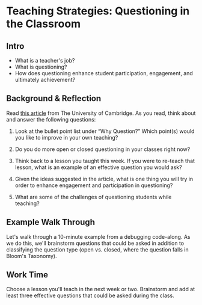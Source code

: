 # Teaching Strategies: Questioning in the Classroom

## Intro

* What is a teacher's job? 
* What is questioning?
* How does questioning enhance student participation, engagement, and ultimately achievement? 

## Background & Reflection

Read [this article](http://oer.educ.cam.ac.uk/wiki/Teaching_Approaches/Questioning) from The University of Cambridge. As you read, think about and answer the following questions:

1) Look at the bullet point list under “Why Question?” Which point(s) would you like to improve in your own teaching?

1) Do you do more open or closed questioning in your classes right now?

1) Think back to a lesson you taught this week. If you were to re-teach that lesson, what is an example of an effective question you would ask? 

1) Given the ideas suggested in the article, what is one thing you will try in order to enhance engagement and participation in questioning? 

1) What are some of the challenges of questioning students while teaching? 

## Example Walk Through

Let's walk through a 10-minute example from a debugging code-along. As we do this, we'll brainstorm questions that could be asked in addition to classifying the question type (open vs. closed, where the question falls in Bloom's Taxonomy).

## Work Time

Choose a lesson you'll teach in the next week or two. Brainstorm and add at least three effective questions that could be asked during the class. 